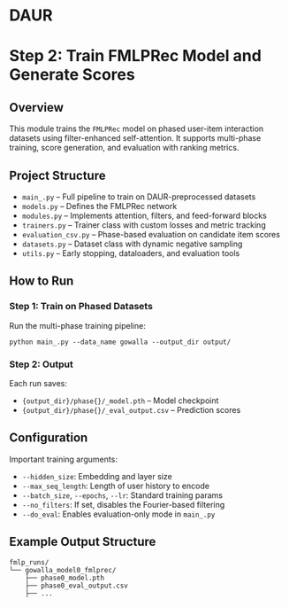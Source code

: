 
# DAUR
<h1>Step 2: Train FMLPRec Model and Generate Scores</h1>

<h2>Overview</h2>

<p>This module trains the <code>FMLPRec</code> model on phased user-item interaction datasets using filter-enhanced self-attention. It supports multi-phase training, score generation, and evaluation with ranking metrics.</p>

<h2>Project Structure</h2>

<ul>
  <li><code>main_.py</code> – Full pipeline to train on DAUR-preprocessed datasets</li>
  <li><code>models.py</code> – Defines the FMLPRec network</li>
  <li><code>modules.py</code> – Implements attention, filters, and feed-forward blocks</li>
  <li><code>trainers.py</code> – Trainer class with custom losses and metric tracking</li>
  <li><code>evaluation_csv.py</code> – Phase-based evaluation on candidate item scores</li>
  <li><code>datasets.py</code> – Dataset class with dynamic negative sampling</li>
  <li><code>utils.py</code> – Early stopping, dataloaders, and evaluation tools</li>
</ul>

<h2>How to Run</h2>


<h3>Step 1: Train on Phased Datasets</h3>

<p>Run the multi-phase training pipeline:</p>

<pre><code>python main_.py --data_name gowalla --output_dir output/
</code></pre>


<h3>Step 2: Output</h3>

<p>Each run saves:</p>

<ul>
  <li><code>{output_dir}/phase{}/_model.pth</code> – Model checkpoint</li>
  <li><code>{output_dir}/phase{}/_eval_output.csv</code> – Prediction scores</li>
</ul>

<h2>Configuration</h2>

<p>Important training arguments:</p>

<ul>
  <li><code>--hidden_size</code>: Embedding and layer size</li>
  <li><code>--max_seq_length</code>: Length of user history to encode</li>
  <li><code>--batch_size</code>, <code>--epochs</code>, <code>--lr</code>: Standard training params</li>
  <li><code>--no_filters</code>: If set, disables the Fourier-based filtering</li>
  <li><code>--do_eval</code>: Enables evaluation-only mode in <code>main_.py</code></li>
</ul>

<h2>Example Output Structure</h2>

<pre><code>fmlp_runs/
└── gowalla_model0_fmlprec/
    ├── phase0_model.pth
    ├── phase0_eval_output.csv
    ├── ...
</code></pre>

